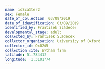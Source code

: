 ```yaml
---
name: idScaSter2
sex: Female
date_of_collection: 03/09/2019
date_of_identification: 03/09/2019
identified_by: František Sládeček
developmental_stage: adult
collected_by: František Sládeček
collector_organisation: University of Oxford
collector_id: Ox0265
collection_site: Wytham farm
latitude: 51.784412
longitude: -1.3101774
---
```


